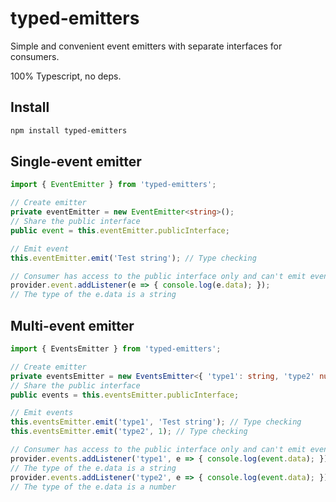 # typed-emitters

Simple and convenient event emitters with separate interfaces for consumers.

100% Typescript, no deps.

## Install

```bash
npm install typed-emitters
```

## Single-event emitter

```typescript
import { EventEmitter } from 'typed-emitters';

// Create emitter
private eventEmitter = new EventEmitter<string>();
// Share the public interface
public event = this.eventEmitter.publicInterface;

// Emit event
this.eventEmitter.emit('Test string'); // Type checking

// Consumer has access to the public interface only and can't emit events
provider.event.addListener(e => { console.log(e.data); });
// The type of the e.data is a string
```

## Multi-event emitter

```typescript
import { EventsEmitter } from 'typed-emitters';

// Create emitter
private eventsEmitter = new EventsEmitter<{ 'type1': string, 'type2' number }>();
// Share the public interface
public events = this.eventsEmitter.publicInterface;

// Emit events
this.eventsEmitter.emit('type1', 'Test string'); // Type checking
this.eventsEmitter.emit('type2', 1); // Type checking

// Consumer has access to the public interface only and can't emit events
provider.events.addListener('type1', e => { console.log(event.data); });
// The type of the e.data is a string
provider.events.addListener('type2', e => { console.log(event.data); });
// The type of the e.data is a number
```


